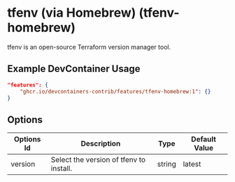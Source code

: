 
# tfenv (via Homebrew) (tfenv-homebrew)

tfenv is an open-source Terraform version manager tool.

## Example DevContainer Usage

```json
"features": {
    "ghcr.io/devcontainers-contrib/features/tfenv-homebrew:1": {}
}
```

## Options

| Options Id | Description | Type | Default Value |
|-----|-----|-----|-----|
| version | Select the version of tfenv to install. | string | latest |


